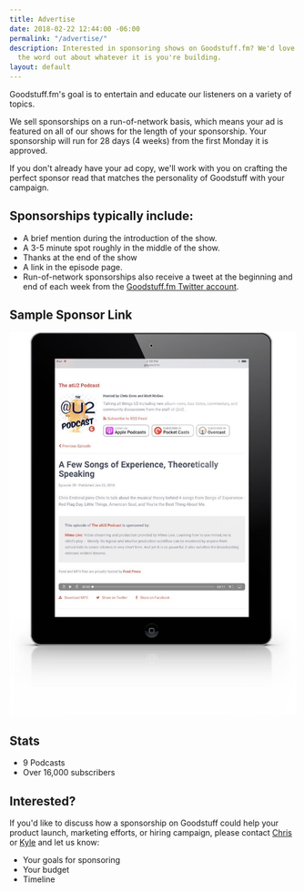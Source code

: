 ```yaml
---
title: Advertise
date: 2018-02-22 12:44:00 -06:00
permalink: "/advertise/"
description: Interested in sponsoring shows on Goodstuff.fm? We'd love to help get
  the word out about whatever it is you're building.
layout: default
---
```


Goodstuff.fm's goal is to entertain and educate our listeners on a variety of topics.

We sell sponsorships on a run-of-network basis, which means your ad is featured on all of our shows for the length of your sponsorship. Your sponsorship will run for 28 days (4 weeks) from the first Monday it is approved.

If you don't already have your ad copy, we'll work with you on crafting the perfect sponsor read that matches the personality of Goodstuff with your campaign.

## Sponsorships typically include:

* A brief mention during the introduction of the show.
* A 3-5 minute spot roughly in the middle of the show.
* Thanks at the end of the show
* A link in the episode page.
* Run-of-network sponsorships also receive a tweet at the beginning and end of each week from the [Goodstuff.fm Twitter account][1].

## Sample Sponsor Link

![iPad-Retina-Display-Mockup.jpg](/uploads/iPad-Retina-Display-Mockup.jpg)

## Stats

* 9 Podcasts
* Over 16,000 subscribers

## Interested?

If you'd like to discuss how a sponsorship on Goodstuff could help your product launch, marketing efforts, or hiring campaign, please contact <a href="mailto:chris@goodstuff.fm">Chris</a> or <a href="matil:kyle@goodstuff.fm">Kyle</a> and let us know:

* Your goals for sponsoring
* Your budget
* Timeline

[1]: http://www.twitter.com/goodstufffm
